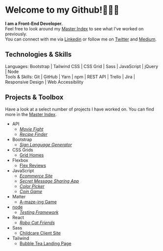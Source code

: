 

# Welcome to my Github!👩🏻‍💻 

<strong> I am a Front-End Developer. </strong><br>
Feel free to look around my [Master Index](https://github.com/dcc5235/Master_Index) to see what I've worked on previously. 
<br>You can connect with me via [Linkedin](https://www.linkedin.com/in/danychheang/) or follow me on [Twitter](https://twitter.com/DanyChheang) and [Medium](https://medium.com/switching-careers-to-front-end-development). </strong>

## Technologies & Skills

Languages: Bootstrap | Tailwind CSS | CSS Grid | Sass | JavaScript | jQuery | Node<br>
Tools & Skills: Git | GitHub | Yarn | npm | REST API | Trello | Jira | Responsive Design | Web Accessibility

## Projects & Toolbox
Have a look at a select number of projects I have worked on. You can find more in the [Master Index](https://github.com/dcc5235/Master_Index).
- API
  - [_Movie Fight_](https://github.com/dcc5235/App_Design_Patterns)
  - [_Recipe Finder_](https://github.com/dcc5235/API_Demo1)
- Bootstrap
  - [_Sign Language Generator_](https://github.com/dcc5235/Sign_Language)
- CSS Grids
  - [Grid Homes](https://github.com/dcc5235/Grid_Homes)
- Flexbox
  - [Flex Reviews](https://github.com/dcc5235/Flex_Reviews)
- JavaScript
  - [_Ecommerce Site_](https://github.com/dcc5235/EComm_Shop)
  - [_Secret Message Sharing App_](https://github.com/dcc5235/Hidden_Message)
  - [_Color Picker_](https://github.com/dcc5235/Color_Picker)
  - [_Coin Game_](https://github.com/dcc5235/Coin_Game)
- Matter
  - [A-maze-ing Game](https://github.com/dcc5235/A-maze-ing_Game)
- [node](https://github.com/dcc5235/HiDash)
  - [_Testing Framework_](https://github.com/dcc5235/TME)
- React
  - [_Robo Cat Friends_](https://github.com/dcc5235/Robo_Friends)
- Sass
  - [Childcare Client Site](https://github.com/dcc5235/Childcare_Landing)
- Tailwind
  - [Bubble Tea Landing Page](https://github.com/dcc5235/Tea_Landing)


<!--
**dcc5235/dcc5235** is a ✨ _special_ ✨ repository because its `README.md` (this file) appears on your GitHub profile.

Here are some ideas to get you started:

- 🔭 I’m currently working on ...
- 🌱 I’m currently learning ...
- 👯 I’m looking to collaborate on ...
- 🤔 I’m looking for help with ...
- 💬 Ask me about ...
- 📫 How to reach me: ...
- 😄 Pronouns: ...
- ⚡ Fun fact: ...
-->
